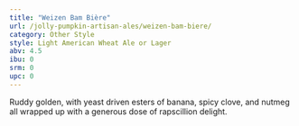 ```yaml
---
title: "Weizen Bam Bière"
url: /jolly-pumpkin-artisan-ales/weizen-bam-biere/
category: Other Style
style: Light American Wheat Ale or Lager
abv: 4.5
ibu: 0
srm: 0
upc: 0
---
```

Ruddy golden, with yeast driven esters of banana, spicy clove, and nutmeg all wrapped up with a generous dose of rapscillion delight.
